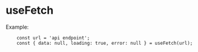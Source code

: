 # useFetch

Example:
```
    const url = 'api endpoint';
    const { data: null, loading: true, error: null } = useFetch(url);    
```
